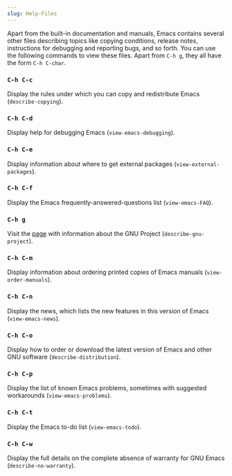 ```yaml
---
slug: Help-Files
---
```


Apart from the built-in documentation and manuals, Emacs contains several other files describing topics like copying conditions, release notes, instructions for debugging and reporting bugs, and so forth. You can use the following commands to view these files. Apart from `C-h g`, they all have the form `C-h C-char`.

### `C-h C-c`

Display the rules under which you can copy and redistribute Emacs (`describe-copying`).

### `C-h C-d`

Display help for debugging Emacs (`view-emacs-debugging`).

### `C-h C-e`

Display information about where to get external packages (`view-external-packages`).

### `C-h C-f`

Display the Emacs frequently-answered-questions list (`view-emacs-FAQ`).

### `C-h g`

Visit the [page](https://www.gnu.org/) with information about the GNU Project (`describe-gnu-project`).

### `C-h C-m`

Display information about ordering printed copies of Emacs manuals (`view-order-manuals`).

### `C-h C-n`

Display the news, which lists the new features in this version of Emacs (`view-emacs-news`).

### `C-h C-o`

Display how to order or download the latest version of Emacs and other GNU software (`describe-distribution`).

### `C-h C-p`

Display the list of known Emacs problems, sometimes with suggested workarounds (`view-emacs-problems`).

### `C-h C-t`

Display the Emacs to-do list (`view-emacs-todo`).

### `C-h C-w`

Display the full details on the complete absence of warranty for GNU Emacs (`describe-no-warranty`).
